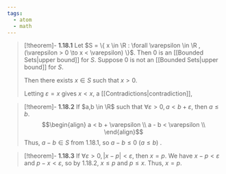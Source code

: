 ```yaml
---
tags:
  - atom
  - math
---
```

> [!theorem]- **1.18.1** Let $S = \{ x \in \R : \forall \varepsilon \in \R , (\varepsilon > 0 \to x < \varepsilon) \}$. Then $0$ is an [[Bounded Sets|upper bound]] for $S$.
> Suppose $0$ is not an [[Bounded Sets|upper bound]] for $S$.
> 
> Then there exists $x \in S$ such that $x > 0$.
> 
> Letting $\varepsilon = x$ gives $x < x$, a [[Contradictions|contradiction]],

> [!theorem]- **1.18.2** If $a,b \in \R$ such that $\forall \varepsilon > 0, a < b + \varepsilon$, then $a \leq b$.
> $$\begin{align}
> 	a < b + \varepsilon  \\
> 	a - b < \varepsilon  \\
> \end{align}$$
> Thus, $a-b \in S$ from 1.18.1, so $a-b \le 0$ ($a \le b$) .

> [!theorem]- **1.18.3** If $\forall \varepsilon > 0, \left| x-p \right|<\varepsilon$, then $x = p$.
> We have $x - p < \varepsilon$ and $p-x < \varepsilon$, so by 1.18.2, $x \le p$ and $p \le x$. Thus, $x = p$.